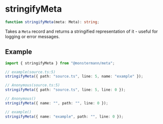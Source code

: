 # stringifyMeta

```ts
function stringifyMeta(meta: Meta): string;
```

Takes a `Meta` record and returns a stringified representation of it - useful for logging or error messages.

## Example

```ts
import { stringifyMeta } from "@monstermann/meta";

// example(source.ts:5)
stringifyMeta({ path: "source.ts", line: 5, name: "example" });

// Anonymous(source.ts:5)
stringifyMeta({ path: "source.ts", line: 5, line: 0 });

// Anonymous()
stringifyMeta({ name: "", path: "", line: 0 });

// example()
stringifyMeta({ name: "example", path: "", line: 0 });
```
